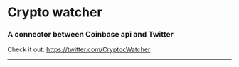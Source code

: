 # Crypto watcher

### A connector between Coinbase api and Twitter

Check it out: https://twitter.com/CryptocWatcher

____

